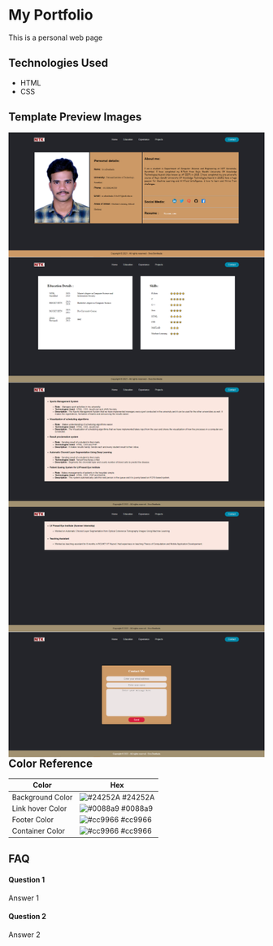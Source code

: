 
# My Portfolio

This is a personal web page 


## Technologies Used

- HTML
- CSS 

## Template Preview Images

<img src="Preview/index.PNG" style="float: left; margin-right: 10px;" />
<img src="Preview/education.PNG" style="float: left; margin-right: 10px;" />
<img src="Preview/projects.PNG" style="float: left; margin-right: 10px;" />
<img src="Preview/exp.PNG" style="float: left; margin-right: 10px;" />
<img src="Preview/contact.PNG" style="float: left; margin-right: 10px;" />


## Color Reference

| Color             | Hex                                                                |
| ----------------- | ------------------------------------------------------------------ |
| Background Color | ![#24252A](https://via.placeholder.com/10/0a192f?text=+) #24252A |
| Link hover Color | ![#0088a9](https://via.placeholder.com/10/f8f8f8?text=+) #0088a9 |
| Footer Color | ![#cc9966](https://via.placeholder.com/10/00b48a?text=+) #cc9966 |
| Container Color | ![#cc9966](https://via.placeholder.com/10/00b48a?text=+) #cc9966 |


## FAQ

#### Question 1

Answer 1

#### Question 2

Answer 2

